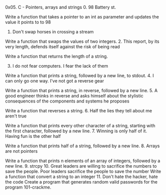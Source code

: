 0x05. C - Pointers, arrays and strings
0. 98 Battery st.

Write a function that takes a pointer to an int as parameter and updates the value it points to to 98
1. Don't swap horses in crossing a stream

Write a function that swaps the values of two integers.
2. This report, by its very length, defends itself against the risk of being read

Write a function that returns the length of a string.

3. I do not fear computers. I fear the lack of them

Write a function that prints a string, followed by a new line, to stdout.
4. I can only go one way. I've not got a reverse gear

Write a function that prints a string, in reverse, followed by a new line.
5. A good engineer thinks in reverse and asks himself about the stylistic consequences of the components and systems he proposes

Write a function that reverses a string.
6. Half the lies they tell about me aren't true

Write a function that prints every other character of a string, starting with the first character, followed by a new line.
7. Winning is only half of it. Having fun is the other half

Write a function that prints half of a string, followed by a new line.
8. Arrays are not pointers

Write a function that prints n elements of an array of integers, followed by a new line.
9. strcpy
10. Great leaders are willing to sacrifice the numbers to save the people. Poor leaders sacrifice the people to save the number
Write a function that convert a string to an integer
11. Don't hate the hacker, hate the code
Create a program that generates random valid passwords for the program 101-crackme.
